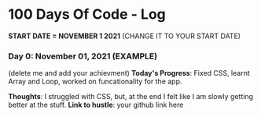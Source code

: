# 100 Days Of Code - Log

**START DATE = NOVEMBER 1 2021** (CHANGE IT TO YOUR START DATE)

### Day 0: November 01, 2021 (EXAMPLE)
(delete me and add your achievment)
**Today's Progress**: Fixed CSS, learnt Array and Loop, worked on funcationality for the app.

**Thoughts**: I struggled with CSS, but, at the end I felt like I am slowly getting better at the stuff.
**Link to hustle**: your github link here

